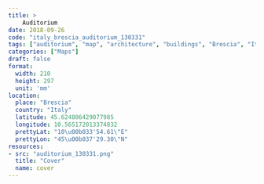 ```yaml
---
title: > 
    Auditorium
date: 2018-09-26
code: "italy_brescia_auditorium_130331"
tags: ["auditorium", "map", "architecture", "buildings", "Brescia", "Italy"]
categories: ["Maps"]
draft: false
format:
  width: 210
  height: 297
  unit: 'mm'
location:
  place: "Brescia"
  country: "Italy"
  latitude: 45.624806429077985
  longitude: 10.565172013374832
  prettyLat: "10\u00b033'54.61\"E"
  prettyLon: "45\u00b037'29.30\"N"
resources:
- src: "auditorium_130331.png"
  title: "Cover"
  name: cover
---
```

